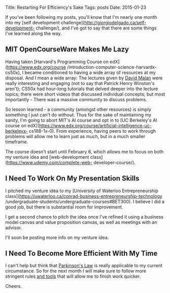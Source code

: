 Title: Restarting For Efficiency's Sake
Tags: posts
Date: 2015-01-23

If you've been following my posts, you'll know that I'm nearly one month into
my [self development challenge](http://giorgiodelgado.ca/self-development-
challenge/), and I've got to say that there are some things I've learned along
the way.



## MIT OpenCourseWare Makes Me Lazy

Having taken [Harvard's Programming Course on edX](https://www.edx.org/course
/introduction-computer-science-harvardx-cs50x), I became conditioned to having
a wide array of resources at my disposal. And I mean a wide array: The
lectures given by [David Malan](http://cs.harvard.edu/malan/about/) were
really interesting and engaging (not to say that Patrick Henry Winston's
aren't); CS50x had hour-long tutorials that delved deeper into the lecture
topics; there were short videos that discussed individual concepts; but most
importantly - There was a massive community to discuss problems.

So lesson learned - a community (amongst other resources) is simply something
I just can't do without. Thus for the sake of maintaining my sanity, I'm going
to abort MIT's AI course and opt in to [UC Berkeley's AI course on
edX](https://www.edx.org/course/artificial-intelligence-uc-berkeleyx-
cs188-1x-0). From experience, having peers to work through problems will allow
me to learn just as much, but in a much smaller timeframe.

The course doesn't start until February 6, which allows me to focus on both my
venture idea and [web-development class](https://www.udemy.com/complete-web-
developer-course/).



## I Need To Work On My Presentation Skills

I pitched my venture idea to my [University of Waterloo Entrepreneurship
class](https://uwaterloo.ca/conrad-business-entrepreneurship-technology
/undergraduate-students/undergraduate-courses#BET300). I believe I did a good
job, but there is substantial room for improvement.

I get a second chance to pitch the idea once I've refined it using a business
model canvas and value proposition canvas, as well as meetings with an
advisor.

I'll soon be posting more info on my venture idea.



## I Need To Become More Efficient With My Time

I can't help but think that [Parkinson's
Law](http://en.wikipedia.org/wiki/Parkinson%27s_law) is really applicable to
my current circumstance. So for the next month I will make sure to follow more
stringent rules [and tools](http://selfcontrolapp.com/) that will allow me to
finish work quicker.

Cheers.

